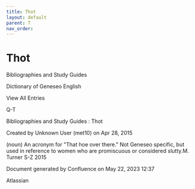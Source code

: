 ```yaml
---
title: Thot
layout: default
parent: T
nav_order:
---
```


# Thot

Bibliographies and Study Guides

Dictionary of Geneseo English

View All Entries

Q-T

Bibliographies and Study Guides : Thot

Created by  Unknown User (met10) on Apr 28, 2015

(noun) An acronym for &quot;That hoe over there.&quot; Not Geneseo specific, but used in reference to women who are promiscuous or considered slutty.M. Turner S-Z 2015 

Document generated by Confluence on May 22, 2023 12:37

Atlassian
